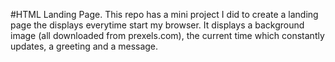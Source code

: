 #HTML Landing Page.
This repo has a mini project I did to create a landing page the displays everytime start my browser. It displays a background image (all downloaded from prexels.com), the current time which constantly updates, a greeting and a message.